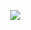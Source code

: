 <!--
<table rules=none>
  <tr>
    <th> <a href="">
        <img
          src="https://github-readme-stats.vercel.app/api/top-langs/?username=Jaycbee&layout=pie&theme=dracula&count_private=true" />
      </a></th>
    <th>
      <table  cellspacing="0" cellpadding="0">
        <tr>
          <th> <a href="">
              <img src="https://skillicons.dev/icons?i=bevy,vscode,lua,rust,latex,figma" />
            </a></th>
        </tr>
        <tr>
          <th> <a href="">
              <img
                src="https://github-readme-stats.vercel.app/api?username=Jaycbee&rank_icon=github&count_private=true&hide=stars&theme=dracula" />  
            </a></th>
        </tr>
    </th>
  </tr>
</table>
</table>
-->


 <img style = "margin: 25%;" src="https://skillicons.dev/icons?i=bevy,vscode,lua,rust,latex,figma" />
<!--
**Jaycbee/Jaycbee** is a ✨ _special_ ✨ repository because its `README.md` (this file) appears on your GitHub profile.

Here are some ideas to get you started:

- 🔭 I’m currently working on ...
- 🌱 I’m currently learning ...
- 👯 I’m looking to collaborate on ...
- 🤔 I’m looking for help with ...
- 💬 Ask me about ...
- 📫 How to reach me: ...
- 😄 Pronouns: ...
- ⚡ Fun fact: ...
-->
